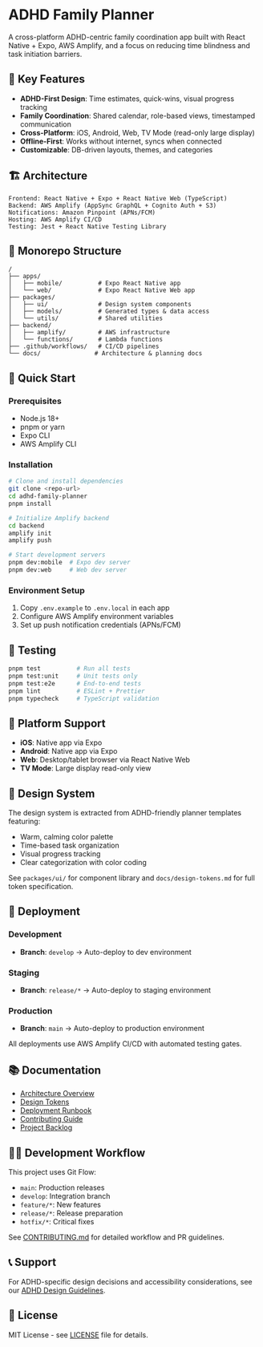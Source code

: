 # ADHD Family Planner

A cross-platform ADHD-centric family coordination app built with React Native + Expo, AWS Amplify, and a focus on reducing time blindness and task initiation barriers.

## 🎯 Key Features

- **ADHD-First Design**: Time estimates, quick-wins, visual progress tracking
- **Family Coordination**: Shared calendar, role-based views, timestamped communication
- **Cross-Platform**: iOS, Android, Web, TV Mode (read-only large display)
- **Offline-First**: Works without internet, syncs when connected
- **Customizable**: DB-driven layouts, themes, and categories

## 🏗️ Architecture

```
Frontend: React Native + Expo + React Native Web (TypeScript)
Backend: AWS Amplify (AppSync GraphQL + Cognito Auth + S3)
Notifications: Amazon Pinpoint (APNs/FCM)
Hosting: AWS Amplify CI/CD
Testing: Jest + React Native Testing Library
```

## 📁 Monorepo Structure

```
/
├── apps/
│   ├── mobile/          # Expo React Native app
│   └── web/             # Expo React Native Web app
├── packages/
│   ├── ui/              # Design system components
│   ├── models/          # Generated types & data access
│   └── utils/           # Shared utilities
├── backend/
│   ├── amplify/         # AWS infrastructure
│   └── functions/       # Lambda functions
├── .github/workflows/   # CI/CD pipelines
└── docs/               # Architecture & planning docs
```

## 🚀 Quick Start

### Prerequisites
- Node.js 18+
- pnpm or yarn
- Expo CLI
- AWS Amplify CLI

### Installation

```bash
# Clone and install dependencies
git clone <repo-url>
cd adhd-family-planner
pnpm install

# Initialize Amplify backend
cd backend
amplify init
amplify push

# Start development servers
pnpm dev:mobile  # Expo dev server
pnpm dev:web     # Web dev server
```

### Environment Setup

1. Copy `.env.example` to `.env.local` in each app
2. Configure AWS Amplify environment variables
3. Set up push notification credentials (APNs/FCM)

## 🧪 Testing

```bash
pnpm test          # Run all tests
pnpm test:unit     # Unit tests only
pnpm test:e2e      # End-to-end tests
pnpm lint          # ESLint + Prettier
pnpm typecheck     # TypeScript validation
```

## 📱 Platform Support

- **iOS**: Native app via Expo
- **Android**: Native app via Expo  
- **Web**: Desktop/tablet browser via React Native Web
- **TV Mode**: Large display read-only view

## 🎨 Design System

The design system is extracted from ADHD-friendly planner templates featuring:
- Warm, calming color palette
- Time-based task organization
- Visual progress tracking
- Clear categorization with color coding

See `packages/ui/` for component library and `docs/design-tokens.md` for full token specification.

## 🔄 Deployment

### Development
- **Branch**: `develop` → Auto-deploy to dev environment

### Staging  
- **Branch**: `release/*` → Auto-deploy to staging environment

### Production
- **Branch**: `main` → Auto-deploy to production environment

All deployments use AWS Amplify CI/CD with automated testing gates.

## 📚 Documentation

- [Architecture Overview](docs/architecture.md)
- [Design Tokens](docs/design-tokens.md)
- [Deployment Runbook](docs/runbook.md)
- [Contributing Guide](CONTRIBUTING.md)
- [Project Backlog](docs/planning/backlog.md)

## 🏃‍♂️ Development Workflow

This project uses Git Flow:
- `main`: Production releases
- `develop`: Integration branch
- `feature/*`: New features
- `release/*`: Release preparation
- `hotfix/*`: Critical fixes

See [CONTRIBUTING.md](CONTRIBUTING.md) for detailed workflow and PR guidelines.

## 📞 Support

For ADHD-specific design decisions and accessibility considerations, see our [ADHD Design Guidelines](docs/adhd-design-guidelines.md).

## 📄 License

MIT License - see [LICENSE](LICENSE) file for details.